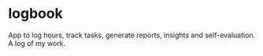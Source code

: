 # logbook
App to log hours, track tasks, generate reports, insights and self-evaluation. A log of my work.
